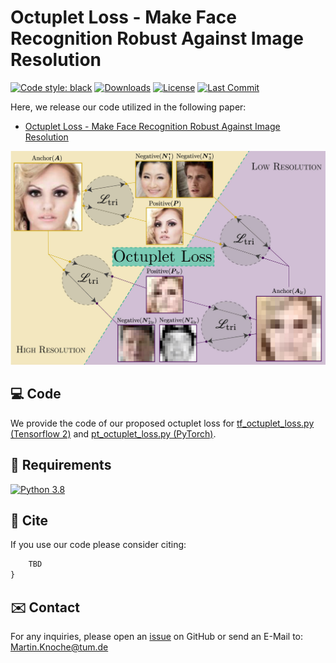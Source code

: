 # Octuplet Loss - Make Face Recognition Robust Against Image Resolution
[![Code style: black](https://img.shields.io/badge/code%20style-black-000000.svg)](https://github.com/psf/black)
[![Downloads](https://img.shields.io/github/downloads/martlgap/octuplet-loss/total)](https://img.shields.io/github/downloads/martlgap/octuplet-loss/total)
[![License](https://img.shields.io/badge/license-MIT-blue)](https://img.shields.io/badge/license-MIT-blue)
[![Last Commit](https://img.shields.io/github/last-commit/martlgap/octuplet-loss)](https://img.shields.io/github/last-commit/martlgap/octuplet-loss)


Here, we release our code utilized in the following paper:
- [Octuplet Loss - Make Face Recognition Robust Against Image Resolution
](TBD)

![Loss Visualization](https://github.com/martlgap/octuplet-loss/blob/main/loss_vis.jpg?raw=true)


## 💻 Code
We provide the code of our proposed octuplet loss for [tf_octuplet_loss.py (Tensorflow 2)](https://github.com/martlgap/octuplet-loss/tf_octuplet_loss.py) 
and [pt_octuplet_loss.py (PyTorch)](https://github.com/martlgap/octuplet-loss/pt_octuplet_loss.py). 


## 🥣 Requirements
[![Python 3.8](https://img.shields.io/badge/Python-3.8-blue)](https://img.shields.io/badge/Python-3.8-blue)


## 📖 Cite
If you use our code please consider citing:
~~~tex
    TBD
}
~~~


## ✉️ Contact
For any inquiries, please open an [issue](https://github.com/Martlgap/octuplet-loss/issues) on GitHub or send an E-Mail to: [Martin.Knoche@tum.de](mailto:Martin.Knoche@tum.de)
